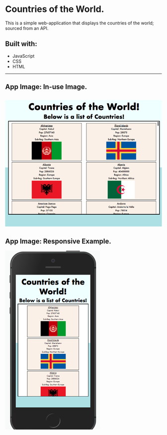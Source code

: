 # Countries of the World.

This is a simple web-application that displays the countries of the world; sourced from an API.

## Built with:
* JavaScript
* CSS
* HTML
---
## App Image: In-use Image.
![Starter View](images/readme_app_pic_1.png)
---
## App Image: Responsive Example.
![Responsive Example](images/readme_app_pic_2.png)
